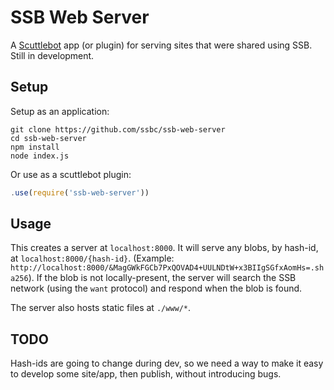 # SSB Web Server

A [Scuttlebot](https://github.com/ssbc/scuttlebot) app (or plugin) for serving sites that were shared using SSB.
Still in development.

## Setup

Setup as an application:

```
git clone https://github.com/ssbc/ssb-web-server
cd ssb-web-server
npm install
node index.js
```

Or use as a scuttlebot plugin:

```js
.use(require('ssb-web-server'))
```

## Usage

This creates a server at `localhost:8000`. It will serve any blobs, by hash-id, at `localhost:8000/{hash-id}`. (Example: `http://localhost:8000/&MagGWkFGCb7PxQOVAD4+UULNDtW+x3BIIgSGfxAomHs=.sha256`). If the blob is not locally-present, the server will search the SSB network (using the `want` protocol) and respond when the blob is found.

The server also hosts static files at `./www/*`.

## TODO

Hash-ids are going to change during dev, so we need a way to make it easy to develop some site/app, then publish, without introducing bugs.